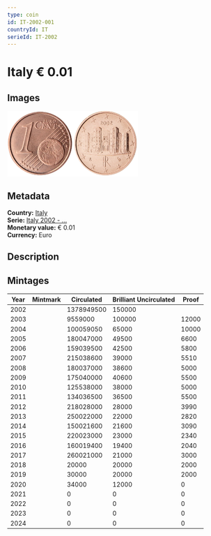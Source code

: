 ```yaml
---
type: coin
id: IT-2002-001
countryId: IT
serieId: IT-2002
---
```


# Italy € 0.01

## Images

<img src="../../../Images/common-2002-001.webp" height="150" alt="Front image"><img src="Images/italy-2002-001.webp" height="150" alt="Back image">

## Metadata

**Country:** [Italy](../index.md)\
**Serie:** [Italy 2002 - ...](index.md)\
**Monetary value:** € 0.01\
**Currency:** Euro

## Description

## Mintages

| Year | Mintmark | Circulated | Brilliant Uncirculated | Proof |
| ---- | -------- | ---------- | ---------------------- | ----- |
| 2002 |          | 1378949500 | 150000                 |       |
| 2003 |          | 9559000    | 100000                 | 12000 |
| 2004 |          | 100059050  | 65000                  | 10000 |
| 2005 |          | 180047000  | 49500                  | 6600  |
| 2006 |          | 159039500  | 42500                  | 5800  |
| 2007 |          | 215038600  | 39000                  | 5510  |
| 2008 |          | 180037000  | 38600                  | 5000  |
| 2009 |          | 175040000  | 40600                  | 5500  |
| 2010 |          | 125538000  | 38000                  | 5000  |
| 2011 |          | 134036500  | 36500                  | 5500  |
| 2012 |          | 218028000  | 28000                  | 3990  |
| 2013 |          | 250022000  | 22000                  | 2820  |
| 2014 |          | 150021600  | 21600                  | 3090  |
| 2015 |          | 220023000  | 23000                  | 2340  |
| 2016 |          | 160019400  | 19400                  | 2040  |
| 2017 |          | 260021000  | 21000                  | 3000  |
| 2018 |          | 20000      | 20000                  | 2000  |
| 2019 |          | 30000      | 20000                  | 2000  |
| 2020 |          | 34000      | 12000                  | 0     |
| 2021 |          | 0          | 0                      | 0     |
| 2022 |          | 0          | 0                      | 0     |
| 2023 |          | 0          | 0                      | 0     |
| 2024 |          | 0          | 0                      | 0     |
